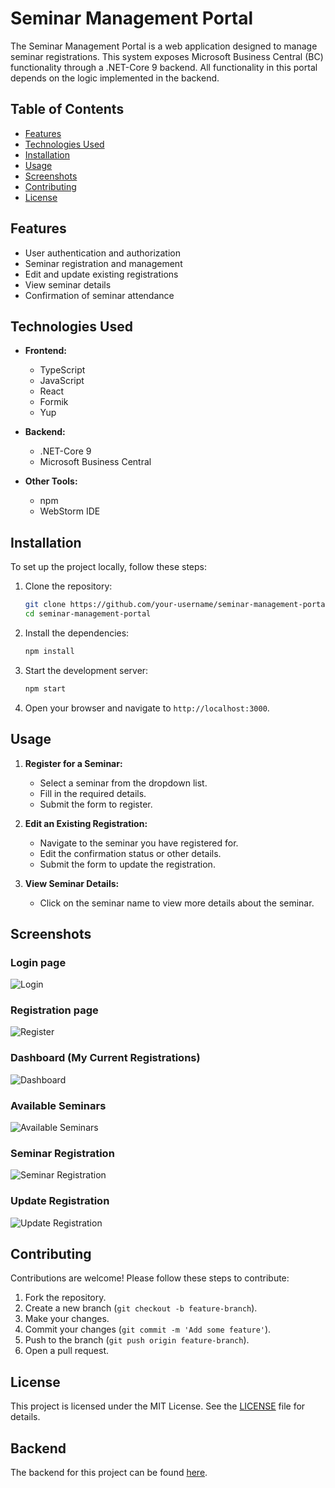 # Seminar Management Portal

The Seminar Management Portal is a web application designed to manage seminar registrations. This system exposes
Microsoft Business Central (BC) functionality through a .NET-Core 9 backend. All functionality in this portal depends on
the logic implemented in the backend.

## Table of Contents

- [Features](#features)
- [Technologies Used](#technologies-used)
- [Installation](#installation)
- [Usage](#usage)
- [Screenshots](#screenshots)
- [Contributing](#contributing)
- [License](#license)

## Features

- User authentication and authorization
- Seminar registration and management
- Edit and update existing registrations
- View seminar details
- Confirmation of seminar attendance

## Technologies Used

- **Frontend:**
    - TypeScript
    - JavaScript
    - React
    - Formik
    - Yup

- **Backend:**
    - .NET-Core 9
    - Microsoft Business Central

- **Other Tools:**
    - npm
    - WebStorm IDE

## Installation

To set up the project locally, follow these steps:

1. Clone the repository:
    ```sh
    git clone https://github.com/your-username/seminar-management-portal.git
    cd seminar-management-portal
    ```

2. Install the dependencies:
    ```sh
    npm install
    ```

3. Start the development server:
    ```sh
    npm start
    ```

4. Open your browser and navigate to `http://localhost:3000`.

## Usage

1. **Register for a Seminar:**
    - Select a seminar from the dropdown list.
    - Fill in the required details.
    - Submit the form to register.

2. **Edit an Existing Registration:**
    - Navigate to the seminar you have registered for.
    - Edit the confirmation status or other details.
    - Submit the form to update the registration.

3. **View Seminar Details:**
    - Click on the seminar name to view more details about the seminar.

## Screenshots

### Login page

![Login](./screenshots/login.png)

### Registration page

![Register](./screenshots/register.png)

### Dashboard (My Current Registrations)

![Dashboard](./screenshots/dashboard.png)

### Available Seminars

![Available Seminars](./screenshots/available-seminars.png)

### Seminar Registration

![Seminar Registration](./screenshots/seminar-registration.png)

### Update Registration

![Update Registration](./screenshots/seminar-registration-2.png)

## Contributing

Contributions are welcome! Please follow these steps to contribute:

1. Fork the repository.
2. Create a new branch (`git checkout -b feature-branch`).
3. Make your changes.
4. Commit your changes (`git commit -m 'Add some feature'`).
5. Push to the branch (`git push origin feature-branch`).
6. Open a pull request.

## License

This project is licensed under the MIT License. See the [LICENSE](LICENSE) file for details.

## Backend

The backend for this project can be found [here](https://github.com/murageh/SeminarApp-v1-NET-Core).